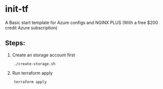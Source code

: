 # init-tf
A Basic start template for Azure configs and NGINX PLUS (With a free $200 credit Azure subscription)

## Steps:

1. Create an storage account first

```shell
    ./create-storage.sh
```
2. Run terraform apply

```shell
    terraform apply
```